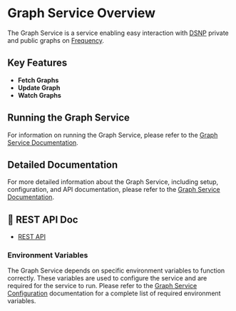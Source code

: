 # Graph Service Overview

The Graph Service is a service enabling easy interaction with [DSNP](https://dsnp.org/) private and public graphs on [Frequency](https://docs.frequency.xyz/).

## Key Features

- **Fetch Graphs**
- **Update Graph**
- **Watch Graphs**

## Running the Graph Service

For information on running the Graph Service, please refer to the [Graph Service Documentation](https://projectlibertylabs.github.io/gateway/Run/GraphService/RunGraphService.html).

## Detailed Documentation

For more detailed information about the Graph Service, including setup, configuration, and API documentation, please refer to the [Graph Service Documentation](https://projectlibertylabs.github.io/gateway/Build/GraphService/GraphService.html).

## 🚀 REST API Doc

- [REST API](https://projectlibertylabs.github.io/graph-service)

### Environment Variables

The Graph Service depends on specific environment variables to function correctly. These variables are used to configure the service and are required for the service to run. Please refer to the [Graph Service Configuration](https://projectlibertylabs.github.io/gateway/Build/GraphService/GraphService.html#configuration) documentation for a complete list of required environment variables.
